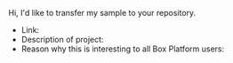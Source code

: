 Hi, I'd like to transfer my sample to your repository.

* Link: 
* Description of project:
* Reason why this is interesting to all Box Platform users: 